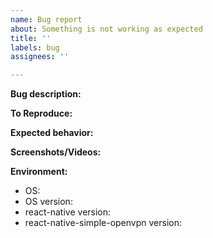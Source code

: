 ```yaml
---
name: Bug report
about: Something is not working as expected
title: ''
labels: bug
assignees: ''

---
```


**Bug description:**
<!---
A clear and concise description of what the bug is.
--->

**To Reproduce:**
<!---
Here you should put a link to a repository with a reproduction of the bug
Please also describe the steps required for the bug to happen
--->

**Expected behavior:**
<!---
A clear and concise description of what you expected to happen.
--->

**Screenshots/Videos:**
<!---
If applicable, add screenshots to help explain your problem.
--->

**Environment:**
 - OS:
 - OS version:
 - react-native version:
 - react-native-simple-openvpn version:
